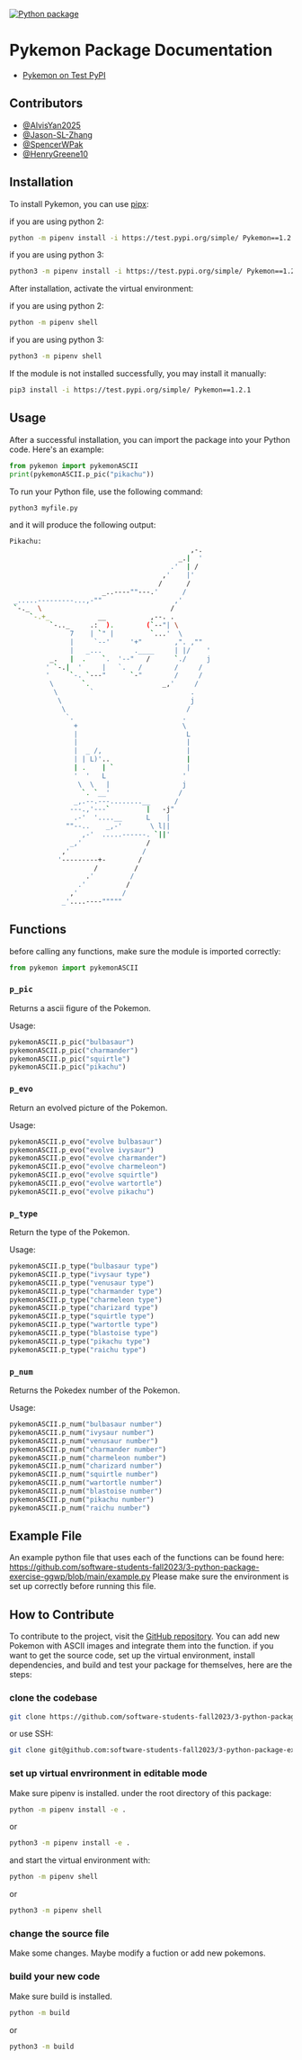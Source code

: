 [![Python package](https://github.com/software-students-fall2023/3-python-package-exercise-ggwp/actions/workflows/python-package.yml/badge.svg?branch=main)](https://github.com/software-students-fall2023/3-python-package-exercise-ggwp/actions/workflows/python-package.yml)  
# Pykemon Package Documentation

- [Pykemon on Test PyPI](https://test.pypi.org/project/Pykemon/1.2.1/)

## Contributors

- [@AlvisYan2025](https://github.com/AlvisYan2025)
- [@Jason-SL-Zhang](https://github.com/Jason-SL-Zhang)
- [@SpencerWPak](https://github.com/SpencerWPak)
- [@HenryGreene10](https://github.com/HenryGreene10)

## Installation

To install Pykemon, you can use [pipx](https://github.com/software-students-fall2023/3-python-package-exercise-ggwp):

if you are using python 2: 

```bash
python -m pipenv install -i https://test.pypi.org/simple/ Pykemon==1.2.1
```

if you are using python 3: 

```bash
python3 -m pipenv install -i https://test.pypi.org/simple/ Pykemon==1.2.1
```

After installation, activate the virtual environment:

if you are using python 2: 

```bash
python -m pipenv shell
```

if you are using python 3: 

```bash
python3 -m pipenv shell
```

If the module is not installed successfully, you may install it manually:

```bash
pip3 install -i https://test.pypi.org/simple/ Pykemon==1.2.1
```

## Usage

After a successful installation, you can import the package into your Python code. Here's an example:

```python
from pykemon import pykemonASCII
print(pykemonASCII.p_pic("pikachu"))
```
To run your Python file, use the following command:

```bash
python3 myfile.py
```
and it will produce the following output: 
```bash
Pikachu:
                                             ,-.
                                          _.|  '
                                        .'  | /
                                      ,'    |'
                                     /      /
                       _..----""---.'      /
 _.....---------...,-""                  ,'
 `-._  \                                /
     `-.+_            __           ,--. .
          `-.._     .:  ).        (`--"| \
               7    | `" |         `...'  \
               |     `--'     '+"        ,". ,""
               |   _...        .____     | |/    '
          _.   |  .    `.  '--"   /      `./     j
         ' `-.|  '     |   `.   /        /     /
         '     `-. `---"      `-"        /     /
          \       `.                  _,'     /
           \        `                        .
            \                                j
             \                              /
              `.                           .
                +                          \
                |                           L
                |                           |
                |  _ /,                     |
                | | L)'..                   |
                | .    | `                  |
                '  '   L                   '
                 \  \   |                  j
                  `. `__'                 /
                _,.--.---........__      /
               ---.,'---`         |   -j"
                .-'  '....__      L    |
              ""--..    _,-'       \ l||
                  ,-'  .....------. `||'
               _,'                /
             ,'                  /
            '---------+-        /
                     /         /
                   .'         /
                 .'          /
               ,'           /
             _'....----"""""

```
## Functions

before calling any functions, make sure the module is imported correctly: 
```python
from pykemon import pykemonASCII
```

### `p_pic`

Returns a ascii figure of the Pokemon.

Usage:
```python
pykemonASCII.p_pic("bulbasaur")
pykemonASCII.p_pic("charmander")
pykemonASCII.p_pic("squirtle")
pykemonASCII.p_pic("pikachu")
```

### `p_evo`

Return an evolved picture of the Pokemon.

Usage:
```python
pykemonASCII.p_evo("evolve bulbasaur")
pykemonASCII.p_evo("evolve ivysaur")
pykemonASCII.p_evo("evolve charmander")
pykemonASCII.p_evo("evolve charmeleon")
pykemonASCII.p_evo("evolve squirtle")
pykemonASCII.p_evo("evolve wartortle")
pykemonASCII.p_evo("evolve pikachu")
```

### `p_type`

Return the type of the Pokemon.

Usage:
```python
pykemonASCII.p_type("bulbasaur type")
pykemonASCII.p_type("ivysaur type")
pykemonASCII.p_type("venusaur type")
pykemonASCII.p_type("charmander type")
pykemonASCII.p_type("charmeleon type")
pykemonASCII.p_type("charizard type")
pykemonASCII.p_type("squirtle type")
pykemonASCII.p_type("wartortle type")
pykemonASCII.p_type("blastoise type")
pykemonASCII.p_type("pikachu type")
pykemonASCII.p_type("raichu type")
```

### `p_num`

Returns the Pokedex number of the Pokemon.

Usage:
```python
pykemonASCII.p_num("bulbasaur number")
pykemonASCII.p_num("ivysaur number")
pykemonASCII.p_num("venusaur number")
pykemonASCII.p_num("charmander number")
pykemonASCII.p_num("charmeleon number")
pykemonASCII.p_num("charizard number")
pykemonASCII.p_num("squirtle number")
pykemonASCII.p_num("wartortle number")
pykemonASCII.p_num("blastoise number")
pykemonASCII.p_num("pikachu number")
pykemonASCII.p_num("raichu number")
```
## Example File 
An example python file that uses each of the functions can be found here: 
https://github.com/software-students-fall2023/3-python-package-exercise-ggwp/blob/main/example.py
Please make sure the environment is set up correctly before running this file. 
## How to Contribute

To contribute to the project, visit the [GitHub repository](https://github.com/software-students-fall2023/3-python-package-exercise-ggwp). You can add new Pokemon with ASCII images and integrate them into the function.
if you want to get the source code, set up the virtual environment, install dependencies, and build and test your package for themselves, here are the steps: 
### clone the codebase 
```bash
git clone https://github.com/software-students-fall2023/3-python-package-exercise-ggwp.git
```
or use SSH: 
```bash
git clone git@github.com:software-students-fall2023/3-python-package-exercise-ggwp.git
```
### set up virtual envrironment in editable mode
Make sure pipenv is installed. 
under the root directory of this package: 
```bash
python -m pipenv install -e . 
```
or 
```bash
python3 -m pipenv install -e . 
```
and start the virtual environment with:
```bash
python -m pipenv shell
```
or 
```bash
python3 -m pipenv shell
```
### change the source file 
Make some changes. Maybe modify a fuction or add new pokemons. 
### build your new code 
Make sure build is installed. 
```bash
python -m build
```
or 
```bash
python3 -m build
```

